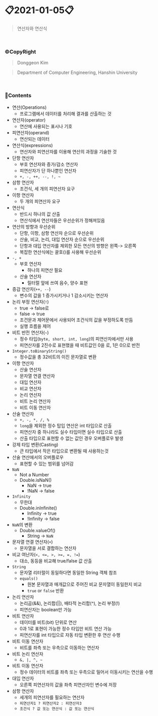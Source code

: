 # 📋2021-01-05📋
> 연산자와 연산식

<br>

### ©CopyRight

> Donggeon Kim

> Department of Computer Engineering, Hanshin University

<br>

### 📒Contents

- 연산(Operations)
    + 프로그램에서 데이터를 처리해 결과를 산출하는 것
- 연산자(operator)
    + 연산에 사용되는 표시나 기호
- 피연산자(operand)
    + 연산되는 데이터
- 연산식(expressions)
    + 연산자와 피연산자를 이용해 연산의 과정을 기술한 것
- 단항 연산자
    + 부호 연산자와 증가/감소 연산자
    + 피연산자가 단 하나뿐인 연산자
    + `+, -, ++, --, !, ~`
- 삼항 연산자
    + 조건식,  세 개의 피연산자 요구
- 이항 연산자
    + 두 개의 피연산자 요구
- 연산식
    + 반드시 하나의 값 산출
    + 연산식에서 연산자들은 우선순위가 정해져있음
- 연산의 방향과 우선순위
    + 단항, 이항, 삼항 연산자 순으로 우선순위
    + 산술, 비교, 논리, 대입 연산자 순으로 우선순위
    + 단항과 대입 연산자를 제외한 모든 연산의 방향은 왼쪽-> 오른쪽
    + 복잡한 연산식에는 괄호()를 사용해 우선순위
- `-, +`
    + 부호 연산자
        * 하나의 피연산 필요
    + 산술 연산자
        * 릴터럴 앞에 쓰여 음수, 양수 표현
- 증감 연산자(`++, --`)
    + 변수의 값을 1 증가시키거나 1 감소시키는 연산자
- 논리 부정 연산자(`!`)
    + true -> false로
    + false -> true
    + 조건문과 제어문에서 사용되어 조건식의 값을 부정하도록 만듬
    + 실행 흐름을 제어
- 비트 반전 연산자(`~`)
    + 정수 타입(`byte, short, int, long`)의 피연산자에서만 사용
    + 피연산자를 2진수로 표현했을 때 비트값인 0을 로, 1은 0으로 반전
- `Integer.toBinaryString()`
    + 정수값을 총 32비트의 이진 문자열로 변환
- 이항 연산자
    + 산술 연산자
    + 문자열 연결 연산자
    + 대입 연산자
    + 비교 연산자
    + 논리 연산자
    + 비트 논리 연산자
    + 비트 이동 연산자
- 산술 연산자
    + `+, -, *, /, %`
    + `long`을 제외한 정수 탑입 연산은 int 타입으로 산출
    + 피연산자 중 하나라도 실수 타입이면 실수 타입으로 산출
    + 산출 타입으로 표현할 수 없는 값인 경우 오버플로우 발생
- 강제 타입 변환(Casting)
    + 큰 타입에서 작은 타입으로 변환될 때 사용하는것
- 산술 연산에서의 오버플로우
    + 표현할 수 있는 범위를 넘어감
- `NaN`
    + Not a Number
    + Double.isNaN()
        + NaN -> true
        + !NaN -> false
- `Infinity`
    + 무한대
    + Double.inInfinite()
        + Infinity -> true
        + !Infinity -> false
- `NaN`의 변환
    + Double.valueOf()
        * String -> `NaN`
- 문자열 연결 연산자(`+`)
    + 문자열을 서로 결합하는 연산자
- 비교 여난자(`<, <=, >, >=, =, !=`)
    + 대소, 동등을 비교해 true/false 값 산출
- `String`
    + 문자열 리터럴이 동일하다면 동일한 String 객체 참조
    + `equals()`
        * 원본 문자열과 매개값으로 주어진 비교 문자열이 동일한지 비교
        * `true` or `false` 반환
- 논리 연산자
    + 논리곱(&&), 논리합(||), 배타적 논리합(^), 논리 부정(!)
    + 피연산자는 boolean만 가능
- 비트 연산자
    + 데이터를 비트(bit) 단위로 연산
    + 0과 1로 표현이 가능한 정수 타입만 비트 연산 가능
    + 피연산자를 int 타입으로 자동 타입 변환한 후 연산 수행
- 비트 이동 연산자
    + 비트를 좌측 또는 우측으로 이동하는 연산자
- 비트 논리 연산자
    + `&, |, ^, ~`
- 비트 이동 연산자
    + 정수 데이터의 비트를 좌측 또는 우측으로 밀어서 이동시키는 연산을 수행
- 대입 연산자
    + 오른쪽 피연산자의 값을 좌측 피연산자인 변수에 저장
- 삼항 연산자
    + 세개의 피연산자를 필요하는 연산자
    + `피연산자1 ? 피연산자2 : 피연산자3`
    + `조건식 ? 값 또는 연산식 : 값 또는 연산식`

















